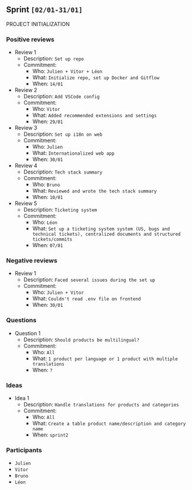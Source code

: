 ## Sprint `[02/01-31/01]`

PROJECT INITIALIZATION

### Positive reviews

- Review 1
  - Description: `Set up repo`
  - Commitment:
    - Who: `Julien + Vitor + Léon`
    - What: `Initialize repo, set up Docker and Gitflow`
    - When: `14/01`
- Review 2
  - Description: `Add VSCode config`
  - Commitment:
    - Who: `Vitor`
    - What: `Added recommended extensions and settings`
    - When: `29/01`
- Review 3
  - Description: `Set up i18n on web`
  - Commitment:
    - Who: `Julien`
    - What: `Internationalized web app`
    - When: `30/01`
- Review 4
  - Description: `Tech stack summary`
  - Commitment:
    - Who: `Bruno`
    - What: `Reviewed and wrote the tech stack summary`
    - When: `10/01`
- Review 5
  - Description: `Ticketing system`
  - Commitment:
    - Who: `Léon`
    - What: `Set up a ticketing system system (US, bugs and technical tickets), centralized documents and structured tickets/commits`
    - When: `07/01`

### Negative reviews

- Review 1
  - Description: `Faced several issues during the set up`
  - Commitment:
    - Who: `Julien + Vitor`
    - What: `Couldn't read .env file on frontend`
    - When: `30/01`

### Questions

- Question 1
  - Description: `Should products be multilingual?`
  - Commitment:
    - Who: `All`
    - What: `1 product per language or 1 product with multiple translations`
    - When: `?`

### Ideas

- Idea 1
  - Description: `Handle translations for products and categories`
  - Commitment:
    - Who: `All`
    - What: `Create a table product name/description and category name`
    - When: `sprint2`

### Participants

- `Julien`
- `Vitor`
- `Bruno`
- `Léon`
